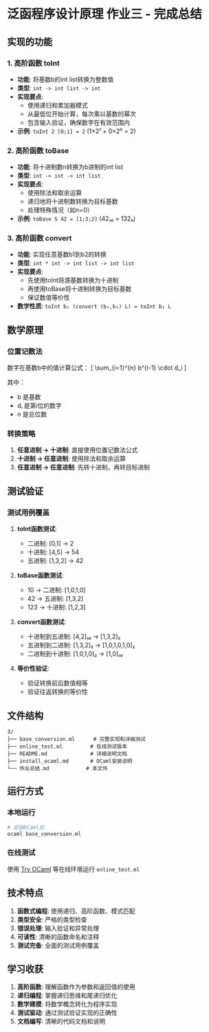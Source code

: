 # 泛函程序设计原理 作业三 - 完成总结

## 实现的功能

### 1. 高阶函数 toInt
- **功能**: 将基数b的int list转换为整数值
- **类型**: `int -> int list -> int`
- **实现要点**:
  - 使用递归和累加器模式
  - 从最低位开始计算，每次乘以基数的幂次
  - 包含输入验证，确保数字在有效范围内
- **示例**: `toInt 2 [0;1] = 2` (1×2¹ + 0×2⁰ = 2)

### 2. 高阶函数 toBase
- **功能**: 将十进制数n转换为b进制的int list
- **类型**: `int -> int -> int list`
- **实现要点**:
  - 使用除法和取余运算
  - 递归地将十进制数转换为目标基数
  - 处理特殊情况（如n=0）
- **示例**: `toBase 5 42 = [1;3;2]` (42₁₀ = 132₅)

### 3. 高阶函数 convert
- **功能**: 实现任意基数b1到b2的转换
- **类型**: `int * int -> int list -> int list`
- **实现要点**:
  - 先使用toInt将源基数转换为十进制
  - 再使用toBase将十进制转换为目标基数
  - 保证数值等价性
- **数学性质**: `toInt b₂ (convert (b₁,b₂) L) = toInt b₁ L`

## 数学原理

### 位置记数法
数字在基数b中的值计算公式：
\[ \sum_{i=1}^{n} b^{i-1} \cdot d_i \]

其中：
- b 是基数
- dᵢ 是第i位的数字
- n 是总位数

### 转换策略
1. **任意进制 → 十进制**: 直接使用位置记数法公式
2. **十进制 → 任意进制**: 使用除法和取余运算
3. **任意进制 → 任意进制**: 先转十进制，再转目标进制

## 测试验证

### 测试用例覆盖
1. **toInt函数测试**:
   - 二进制: [0,1] → 2
   - 十进制: [4,5] → 54
   - 五进制: [1,3,2] → 42

2. **toBase函数测试**:
   - 10 → 二进制: [1,0,1,0]
   - 42 → 五进制: [1,3,2]
   - 123 → 十进制: [1,2,3]

3. **convert函数测试**:
   - 十进制到五进制: [4,2]₁₀ → [1,3,2]₅
   - 五进制到二进制: [1,3,2]₅ → [1,0,1,0,1,0]₂
   - 二进制到十进制: [1,0,1,0]₂ → [1,0]₁₀

4. **等价性验证**:
   - 验证转换前后数值相等
   - 验证往返转换的等价性

## 文件结构

```
3/
├── base_conversion.ml      # 完整实现和详细测试
├── online_test.ml         # 在线测试版本
├── README.md              # 详细说明文档
├── install_ocaml.md       # OCaml安装说明
└── 作业总结.md            # 本文件
```

## 运行方式

### 本地运行
```bash
# 安装OCaml后
ocaml base_conversion.ml
```

### 在线测试
使用 [Try OCaml](https://try.ocamlpro.com/) 等在线环境运行 `online_test.ml`

## 技术特点

1. **函数式编程**: 使用递归、高阶函数、模式匹配
2. **类型安全**: 严格的类型检查
3. **错误处理**: 输入验证和异常处理
4. **可读性**: 清晰的函数命名和注释
5. **测试完备**: 全面的测试用例覆盖

## 学习收获

1. **高阶函数**: 理解函数作为参数和返回值的使用
2. **递归编程**: 掌握递归思维和尾递归优化
3. **数学建模**: 将数学概念转化为程序实现
4. **测试驱动**: 通过测试验证实现的正确性
5. **文档编写**: 清晰的代码文档和说明
